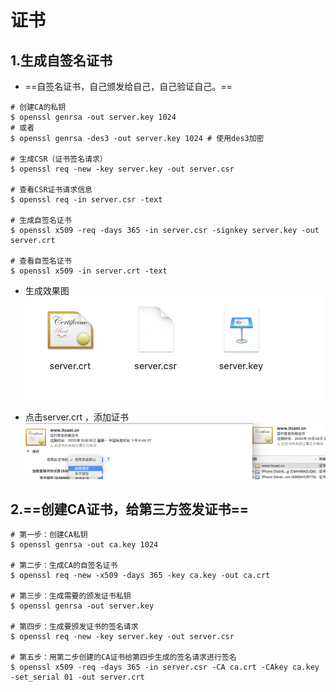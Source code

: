 # 证书

## 1.生成自签名证书

- ==自签名证书，自己颁发给自己，自己验证自己。==

```shell
# 创建CA的私钥
$ openssl genrsa -out server.key 1024
# 或者
$ openssl genrsa -des3 -out server.key 1024 # 使用des3加密

# 生成CSR（证书签名请求）
$ openssl req -new -key server.key -out server.csr

# 查看CSR证书请求信息
$ openssl req -in server.csr -text

# 生成自签名证书
$ openssl x509 -req -days 365 -in server.csr -signkey server.key -out server.crt

# 查看自签名证书
$ openssl x509 -in server.crt -text
```

- 生成效果图
![截屏2019-10-27下午5.41.04](截屏2019-10-27下午5.41.04.png)

- 点击server.crt ，添加证书
![截屏2019-10-27下午5.42.54](截屏2019-10-27下午5.42.54.png)



## 2.==创建CA证书，给第三方签发证书==

```shell
# 第一步：创建CA私钥
$ openssl genrsa -out ca.key 1024

# 第二步：生成CA的自签名证书
$ openssl req -new -x509 -days 365 -key ca.key -out ca.crt

# 第三步：生成需要的颁发证书私钥
$ openssl genrsa -out server.key 

# 第四步：生成要颁发证书的签名请求
$ openssl req -new -key server.key -out server.csr

# 第五步：用第二步创建的CA证书给第四步生成的签名请求进行签名
$ openssl x509 -req -days 365 -in server.csr -CA ca.crt -CAkey ca.key -set_serial 01 -out server.crt
```


